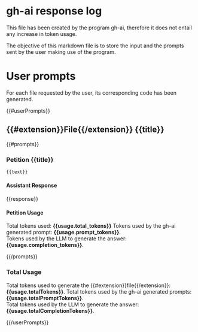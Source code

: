 # gh-ai response log 

This file has been created by the program gh-ai, therefore it does not entail any increase in token usage.  

The objective of this markdown file is to store the input and the prompts sent by the user making use of the program. 

# User prompts 

For each file requested by the user, its corresponding code has been generated. 

{{#userPrompts}}
## {{#extension}}File{{/extension}} {{title}}

{{#prompts}}
### Petition {{title}}

```md
{{text}}
```

#### Assistant Response

{{response}}

#### Petition Usage

Total tokens used: **{{usage.total_tokens}}**
Tokens used by the gh-ai generated prompt: **{{usage.prompt_tokens}}**.  
Tokens used by the LLM to generate the answer: **{{usage.completion_tokens}}**.

{{/prompts}}
### Total Usage

Total tokens used to generate the {{#extension}}file{{/extension}}: **{{usage.totalTokens}}**.
Total tokens used by the gh-ai generated prompts: **{{usage.totalPromptTokens}}**.  
Total tokens used by the LLM to generate the answer: **{{usage.totalCompletionTokens}}**.

{{/userPrompts}}